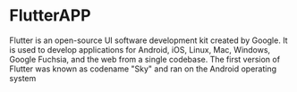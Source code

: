 # FlutterAPP

Flutter is an open-source UI software development kit created by Google. It is used to develop applications for Android, iOS, Linux, Mac, Windows, Google Fuchsia, and the web from a single codebase. The first version of Flutter was known as codename "Sky" and ran on the Android operating system
